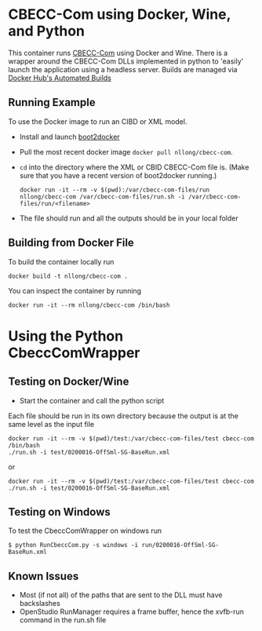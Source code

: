 # CBECC-Com using Docker, Wine, and Python

This container runs [CBECC-Com](http://bees.archenergy.com/software.html) using Docker and Wine. There is a wrapper around the CBECC-Com DLLs implemented in python to 'easily' launch the application using a headless server. Builds are managed via [Docker Hub's Automated Builds](https://registry.hub.docker.com/u/nllong/cbecc-com/)

## Running Example

To use the Docker image to run an CIBD or XML model.

* Install and launch [boot2docker](https://github.com/boot2docker/boot2docker)
* Pull the most recent docker image `docker pull nllong/cbecc-com`.
* `cd` into the directory where the XML or CBID CBECC-Com file is. (Make sure that you have a recent version of boot2docker running.)

    ```
    docker run -it --rm -v $(pwd):/var/cbecc-com-files/run nllong/cbecc-com /var/cbecc-com-files/run.sh -i /var/cbecc-com-files/run/<filename>
    ```

* The file should run and all the outputs should be in your local folder

## Building from Docker File

To build the container locally run

```
docker build -t nllong/cbecc-com .
```

You can inspect the container by running

```
docker run -it --rm nllong/cbecc-com /bin/bash
```

# Using the Python CbeccComWrapper

## Testing on Docker/Wine

* Start the container and call the python script

Each file should be run in its own directory because the output is at the same level as the input file

```
docker run -it --rm -v $(pwd)/test:/var/cbecc-com-files/test cbecc-com /bin/bash
./run.sh -i test/0200016-OffSml-SG-BaseRun.xml
```

or

```
docker run -it --rm -v $(pwd)/test:/var/cbecc-com-files/test cbecc-com ./run.sh -i test/0200016-OffSml-SG-BaseRun.xml
```

## Testing on Windows

To test the CbeccComWrapper on windows run

```
$ python RunCbeccCom.py -s windows -i run/0200016-OffSml-SG-BaseRun.xml
```

## Known Issues

* Most (if not all) of the paths that are sent to the DLL must have backslashes
* OpenStudio RunManager requires a frame buffer, hence the xvfb-run command in the run.sh file
